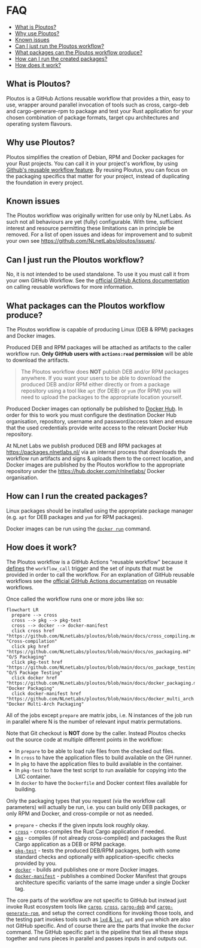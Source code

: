 # FAQ

- [What is Ploutos?](#what-is-plotos)
- [Why use Ploutos?](#why-use-ploutos)
- [Known issues](#known-issues)
- [Can I just run the Ploutos workflow?](#can-i-just-run-the-ploutos-workflow)
- [What packages can the Ploutos workflow produce?](#what-packages-can-the-ploutos-workflow-produce)
- [How can I run the created packages?](#how-can-i-run-the-created-packages)
- [How does it work?](#how-does-it-work)

## What is Ploutos?

Ploutos is a GitHub Actions reusable workflow that provides a thin, easy to use, wrapper around parallel invocation of tools such as cross, cargo-deb and cargo-generare-rpm to package and test your Rust application for your chosen combination of package formats, target cpu architectures and operating system flavours.

## Why use Ploutos?

Ploutos simplifies the creation of Debian, RPM and Docker packages for your Rust projects. You can call it in your project's workflow, by using [Github's reusable workflow feature](https://docs.github.com/en/actions/using-workflows/reusing-workflows). By reusing Ploutus, you can focus on the packaging specifics that matter for your project, instead of duplicating the foundation in every project.

## Known issues

The Ploutos workflow was originally written for use only by NLnet Labs. As such not all behaviours are yet (fully) configurable. With time, sufficient interest and resource permitting these limitations can in principle be removed. For a list of open issues and ideas for improvement and to submit your own see https://github.com/NLnetLabs/ploutos/issues/.

## Can I just run the Ploutos workflow?

No, it is not intended to be used standalone. To use it you must call it from your own GitHub Workflow. See the [official GitHub Actions documentation](https://docs.github.com/en/actions/using-workflows/reusing-workflows#calling-a-reusable-workflow) on calling reusable workflows for more information.

## What packages can the Ploutos workflow produce?

The Ploutos workflow is capable of producing Linux (DEB & RPM) packages and Docker images.

Produced DEB and RPM packages will be attached as artifacts to the caller workflow run. **Only GitHub users with `actions:read` permission** will be able to download the artifacts.

> The Ploutos workflow does **NOT** publish DEB and/or RPM packages anywhere. If you want your users to be able to download the produced DEB and/or RPM either directly or from a package repository using a tool like `apt` (for DEB) or `yum` (for RPM) you will need to upload the packages to the appropriate location yourself.

Produced Docker images can optionally be published to [Docker Hub](https://hub.docker.com/). In order for this to work you must configure the destination Docker Hub organisation, repository, username and password/access token and ensure that the used credentials provide write access to the relevant Docker Hub repository.

At NLnet Labs we publish produced DEB and RPM packages at https://packages.nlnetlabs.nl/ via an internal process that downloads the workflow run artifacts and signs & uploads them to the correct location, and Docker images are published by the Ploutos workflow to the appropriate repository under the https://hub.docker.com/r/nlnetlabs/ Docker organisation.

## How can I run the created packages?

Linux packages should be installed using the appropriate package manager (e.g. `apt` for DEB packages and `yum` for RPM packages).

Docker images can be run using the [`docker run`](https://docs.docker.com/engine/reference/commandline/run/) command.

## How does it work?

The Ploutos workflow is a GitHub Actions "reusable workflow" because it [defines](https://github.com/NLnetLabs/ploutos/blob/main/.github/workflows/pkg-rust.yml#L130) the `workflow_call` trigger and the set of inputs that must be provided in order to call the workflow. For an explanation of GitHub reusable workflows see the [official GitHub Actions documentation](https://docs.github.com/en/actions/using-workflows/reusing-workflows) on reusable workflows.

Once called the workflow runs one or more jobs like so:

```mermaid
flowchart LR
  prepare --> cross
  cross --> pkg --> pkg-test
  cross --> docker --> docker-manifest
  click cross href "https://github.com/NLnetLabs/ploutos/blob/main/docs/cross_compiling.md" "Cross-compilation"
  click pkg href "https://github.com/NLnetLabs/ploutos/blob/main/docs/os_packaging.md" "O/S Packaging"
  click pkg-test href "https://github.com/NLnetLabs/ploutos/blob/main/docs/os_package_testing.md" "O/S Package Testing"
  click docker href "https://github.com/NLnetLabs/ploutos/blob/main/docs/docker_packaging.md" "Docker Packaging"
  click docker-manifest href "https://github.com/NLnetLabs/ploutos/blob/main/docs/docker_multi_arch.md" "Docker Multi-Arch Packaging"
```

All of the jobs except `prepare` are matrix jobs, i.e. N instances of the job run in parallel where N is the number of relevant input matrix permutations.

Note that Git checkout is **NOT** done by the caller. Instead Ploutos checks out the source code at multiple different points in the workflow:

- In `prepare` to be able to load rule files from the checked out files.
- In `cross` to have the application files to build available on the GH runner.
- In `pkg` to have the application files to build available in the container.
- In `pkg-test` to have the test script to run available for copying into the LXC container.
- In `docker` to have the `Dockerfile` and Docker context files available for building.

Only the packaging types that you request (via the workflow call parameters) will actually be run, i.e. you can build only DEB packages, or only RPM and Docker, and cross-compile or not as needed.

- `prepare` - checks if the given inputs look roughly okay.
- [`cross`](./cross_compiling.md) - cross-compiles the Rust Cargo application if needed.
- [`pkg`](./os_packaging.md) - compiles (if not already cross-compiled) and packages the Rust Cargo application as a DEB or RPM package.
- [`pkg-test`](./os_packaging.md) - tests the produced DEB/RPM packages, both with some standard checks and optionally with application-specific checks provided by you.
- [`docker`](./docker_packaging.md) - builds and publishes one or more Docker images.
- [`docker-manifest`](./docker_packaging.md) - publishes a combined Docker Manifest that groups architecture specific variants of the same image under a single Docker tag.

The core parts of the workflow are not specific to GitHub but instead just invoke Rust ecosystem tools like [`cargo`](https://doc.rust-lang.org/cargo/), [`cross`](https://github.com/cross-rs/cross), [`cargo-deb`](https://github.com/kornelski/cargo-deb#readme) and [`cargo-generate-rpm`](https://github.com/cat-in-136/cargo-generate-rpm), and setup the correct conditions for invoking those tools, and the testing part invokes tools such as [`lxd` & `lxc`](https://linuxcontainers.org/), `apt` and `yum` which are also not GitHub specific. And of course there are the parts that invoke the `docker` command. The GitHub specific part is the pipeline that ties all these steps together and runs pieces in parallel and passes inputs in and outputs out.
